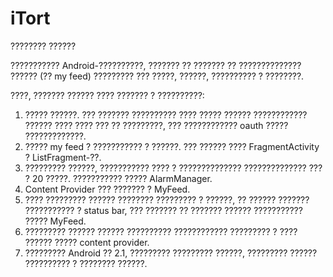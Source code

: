iTort
=====
???????? ??????

??????????? Android-??????????, ??????? ?? ??????? ?? ?????????????? ?????? (?? my feed) ????????? ??? ?????, ??????, ?????????? ? ????????.

????, ??????? ?????? ???? ??????? ? ??????????:

1. ????? ??????. ??? ??????? ?????????? ???? ????? ?????? ???????????? ?????? ???? ???? ??? ?? ?????????, ??? ???????????? oauth ????? ?????????????.
2. ????? my feed ? ??????????? ? ??????. ??? ?????? ???? FragmentActivity ? ListFragment-??.
3. ????????? ??????, ??????????? ???? ? ?????????????? ?????????????? ??? ? 20 ?????. ??????????? ????? AlarmManager.
4. Content Provider ??? ??????? ? MyFeed.
5. ???? ????????? ?????? ???????? ????????? ? ??????, ?? ?????? ??????? ??????????? ? status bar, ??? ??????? ?? ??????? ?????? ??????????? ????? MyFeed.
6. ????????? ?????? ?????? ?????????? ???????????? ????????? ? ???? ?????? ????? content provider.
7. ????????? Android ?? 2.1, ????????? ????????? ??????, ????????? ?????? ?????????? ? ???????? ??????.

